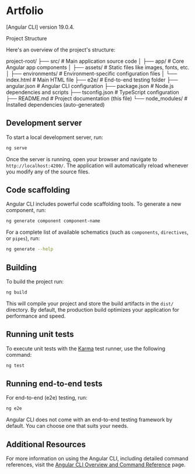 # Artfolio

[Angular CLI] version 19.0.4.

Project Structure

Here's an overview of the project's structure:

project-root/
├── src/     # Main application source code
│   ├── app/               # Core Angular app components
│   ├── assets/            # Static files like images, fonts, etc.
│   ├── environments/      # Environment-specific configuration files
│   └── index.html         # Main HTML file
├── e2e/                   # End-to-end testing folder
├── angular.json           # Angular CLI configuration
├── package.json           # Node.js dependencies and scripts
├── tsconfig.json          # TypeScript configuration
├── README.md              # Project documentation (this file)
└── node_modules/          # Installed dependencies (auto-generated)


## Development server

To start a local development server, run:

```bash
ng serve
```

Once the server is running, open your browser and navigate to `http://localhost:4200/`. The application will automatically reload whenever you modify any of the source files.

## Code scaffolding

Angular CLI includes powerful code scaffolding tools. To generate a new component, run:

```bash
ng generate component component-name
```

For a complete list of available schematics (such as `components`, `directives`, or `pipes`), run:

```bash
ng generate --help
```

## Building

To build the project run:

```bash
ng build
```

This will compile your project and store the build artifacts in the `dist/` directory. By default, the production build optimizes your application for performance and speed.

## Running unit tests

To execute unit tests with the [Karma](https://karma-runner.github.io) test runner, use the following command:

```bash
ng test
```

## Running end-to-end tests

For end-to-end (e2e) testing, run:

```bash
ng e2e
```

Angular CLI does not come with an end-to-end testing framework by default. You can choose one that suits your needs.

## Additional Resources

For more information on using the Angular CLI, including detailed command references, visit the [Angular CLI Overview and Command Reference](https://angular.dev/tools/cli) page.
